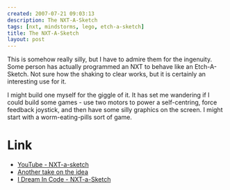 ```yaml
---
created: 2007-07-21 09:03:13
description: The NXT-A-Sketch
tags: [nxt, mindstorms, lego, etch-a-sketch]
title: The NXT-A-Sketch
layout: post
---
```

 <p>
  This is somehow really silly, but I have to admire them for the ingenuity. Some person has actually programmed an NXT to behave like an Etch-A-Sketch. Not sure how the shaking to clear works, but it is certainly an interesting use for it.
 </p>
 <p>
  I might build one myself for the giggle of it. It has set me wandering if I could build some games - use two motors to power a self-centring, force feedback joystick, and then have some silly graphics on the screen. I might start with a worm-eating-pills sort of game.
 </p>
 <h1 class="showhide_heading" id="Link">
  Link
 </h1>
 <ul>
  <li>
   <a href="http://www.youtube.com/watch?v=Fq2Mu7hadI8" >
    YouTube - NXT-a-sketch
   </a>
  </li>
  <li>
   <a href="http:www.legoengineering.com/content/view/58/65/" rel="">
    Another take on the idea
   </a>
  </li>
  <li>
   <a href="http://www.idreamincode.com/2007/01/nxt-a-sketch-cs190-project-emory/" >
    I Dream In Code - NXT-a-Sketch
   </a>
  </li>
 </ul>
